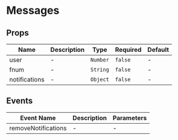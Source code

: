# Messages

## Props

<!-- @vuese:Messages:props:start -->
|Name|Description|Type|Required|Default|
|---|---|---|---|---|
|user|-|`Number`|`false`|-|
|fnum|-|`String`|`false`|-|
|notifications|-|`Object`|`false`|-|

<!-- @vuese:Messages:props:end -->


## Events

<!-- @vuese:Messages:events:start -->
|Event Name|Description|Parameters|
|---|---|---|
|removeNotifications|-|-|

<!-- @vuese:Messages:events:end -->


